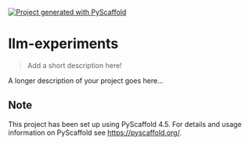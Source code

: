 <!-- These are examples of badges you might want to add to your README:
     please update the URLs accordingly

[![Built Status](https://api.cirrus-ci.com/github/<USER>/llm-experiments.svg?branch=main)](https://cirrus-ci.com/github/<USER>/llm-experiments)
[![ReadTheDocs](https://readthedocs.org/projects/llm-experiments/badge/?version=latest)](https://llm-experiments.readthedocs.io/en/stable/)
[![Coveralls](https://img.shields.io/coveralls/github/<USER>/llm-experiments/main.svg)](https://coveralls.io/r/<USER>/llm-experiments)
[![PyPI-Server](https://img.shields.io/pypi/v/llm-experiments.svg)](https://pypi.org/project/llm-experiments/)
[![Conda-Forge](https://img.shields.io/conda/vn/conda-forge/llm-experiments.svg)](https://anaconda.org/conda-forge/llm-experiments)
[![Monthly Downloads](https://pepy.tech/badge/llm-experiments/month)](https://pepy.tech/project/llm-experiments)
[![Twitter](https://img.shields.io/twitter/url/http/shields.io.svg?style=social&label=Twitter)](https://twitter.com/llm-experiments)
-->

[![Project generated with PyScaffold](https://img.shields.io/badge/-PyScaffold-005CA0?logo=pyscaffold)](https://pyscaffold.org/)

# llm-experiments

> Add a short description here!

A longer description of your project goes here...


<!-- pyscaffold-notes -->

## Note

This project has been set up using PyScaffold 4.5. For details and usage
information on PyScaffold see https://pyscaffold.org/.
